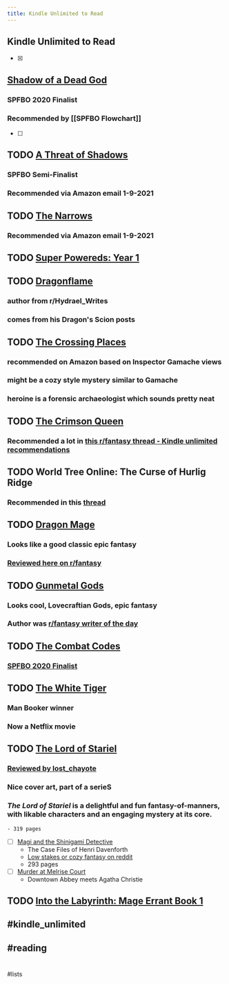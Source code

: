 ```yaml
---
title: Kindle Unlimited to Read
---
```


## Kindle Unlimited to Read
- [x]
## [Shadow of a Dead God](https://www.amazon.com/Shadow-Dead-God-Fantasy-Mystery-ebook/dp/B0888RFP2C/ref=sr_1_1?dchild=1&keywords=shadow+of+a+dead+god&qid=1605726888&sr=8-1)
### SPFBO 2020 Finalist
### Recommended by [[SPFBO Flowchart]] 
- [ ]
## TODO [A Threat of Shadows](https://www.amazon.com/Threat-Shadows-Keeper-Chronicles-Book-ebook/dp/B07H55LYC7)
### SPFBO Semi-Finalist
### Recommended via Amazon email 1-9-2021
## TODO [The Narrows](https://www.amazon.com/Narrows-Travis-M-Riddle-ebook/dp/B07JD6583K)
### Recommended via Amazon email 1-9-2021
## TODO [Super Powereds: Year 1](https://www.amazon.com/Super-Powereds-Year-Drew-Hayes-ebook/dp/B00BIJ05F2)
## TODO [Dragonflame](https://www.amazon.com/dp/B08R6HB1C6?tag=smallworlds05-20&geniuslink=true)
### author from r/Hydrael_Writes
### comes from his Dragon's Scion posts
## TODO [The Crossing Places](https://www.amazon.com/gp/product/B003UV90G6?ref_=dbs_m_mng_rwt_calw_tkin_0&storeType=ebooks)
### recommended on Amazon based on Inspector Gamache views
### might be a cozy style mystery similar to Gamache
### heroine is a forensic archaeologist which sounds pretty neat
## TODO [The Crimson Queen](https://www.amazon.com/gp/product/B01MRTK9NF?ref_=dbs_m_mng_rwt_calw_tkin_0&storeType=ebooks)
### Recommended a lot in [this r/fantasy thread - Kindle unlimited recommendations](https://www.reddit.com/r/Fantasy/comments/kwr3b8/kindle_unlimited_recommendations/)
## TODO World Tree Online: The Curse of Hurlig Ridge
### Recommended in this [thread](https://reddit.com/r/litrpg/comments/l3f9t9/litrpg_with_good_relationships_andor_camaraderie)
## TODO [Dragon Mage](https://www.amazon.com/Dragon-Mage-Fantasy-Adventure-Rivenworld-ebook/dp/B08PDQ5XT4/ref=mp_s_a_1_1?dchild=1&keywords=dragon+mage&qid=1611719020&sprefix=sragon+mage&sr=8-1)
### Looks like a good classic epic fantasy
### [Reviewed here on r/fantasy](https://reddit.com/r/Fantasy/comments/l5lm02/a_review_of_dragon_mage_by_ml_spencer_it_has/)
## TODO [Gunmetal Gods](https://www.amazon.com/gp/product/B08KRHBB6Z/)
### Looks cool, Lovecraftian Gods, epic fantasy
### Author was [r/fantasy writer of the day](https://www.reddit.com/r/Fantasy/comments/l651xc/gunmetal_gods_an_ottoman_fantasy_with_a/?utm_source=share&utm_medium=web2x&context=3)
## TODO [The Combat Codes](https://www.amazon.com/gp/product/B017OMXR7O)
### [SPFBO 2020 Finalist](http://mark---lawrence.blogspot.com/2020/09/finalists-for-6th-spfbo.html)
## TODO [The White Tiger](https://www.amazon.com/gp/product/B0015DWLD0?storeType=ebooks&ref=ku_mw_rw_dp)
### Man Booker winner
### Now a Netflix movie
## TODO [The Lord of Stariel](https://www.amazon.com/Lord-Stariel-AJ-Lancaster-ebook/dp/B07HD681WN/ref=nodl_)
### [Reviewed by lost_chayote](https://www.reddit.com/r/Fantasy/comments/klil2k/kindle_unlimited_reviews_the_lord_of_stariel_by/)
### Nice cover art, part of a serieS
### *The Lord of Stariel* is a delightful and fun fantasy-of-manners, with likable characters and an engaging mystery at its core.
    - 319 pages
- [ ]  [Magi and the Shinigami Detective](https://www.amazon.com/Magic-Shinigami-Detective-Files-Davenforth-ebook/dp/B07CH8KVSZ/ref=mp_s_a_1_1_sspa?dchild=1&keywords=honor+raconteur+case+files+of+henri+davenforth&qid=1611967987&sprefix=honor+racon&sr=8-1-spons&psc=1&spLa=ZW5jcnlwdGVkUXVhbGlmaWVyPUEyR0hJVkJEOEtEMUtWJmVuY3J5cHRlZElkPUEwMTQ4MjMxMzM3SEFZN1dVTzcwQiZlbmNyeXB0ZWRBZElkPUExMDM1ODU2Q0NMU1YzUlhWUVNaJndpZGdldE5hbWU9c3BfcGhvbmVfc2VhcmNoX2F0ZiZhY3Rpb249Y2xpY2tSZWRpcmVjdCZkb05vdExvZ0NsaWNrPXRydWU=)
    - The Case Files of Henri Davenforth
    - [Low stakes or cozy fantasy on reddit](https://reddit.com/r/Fantasy/comments/l7hg3l/low_stakes_or_cozy_fantasy/)
    - 293 pages
- [ ]  [Murder at Melrise Court](https://www.amazon.com/gp/aw/d/B07L3YWSM4?ref_=dbs_m_mng_wim_calw_tkin_0&storeType=ebooks)
    - Downtown Abbey meets Agatha Christie
## TODO [Into the Labyrinth: Mage Errant Book 1](https://www.amazon.com/Into-Labyrinth-Mage-Errant-Book-ebook/dp/B07J675X2C/ref=sr_1_6?dchild=1&keywords=mage+errant&qid=1614693311&sr=8-6)
## #kindle_unlimited
## #reading
#
#lists
